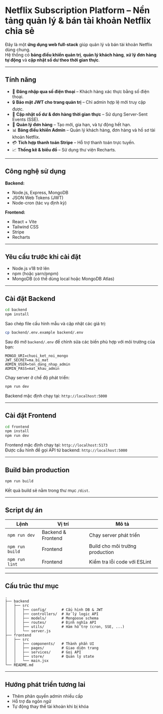 
# Netflix Subscription Platform – Nền tảng quản lý & bán tài khoản Netflix chia sẻ

Đây là một **ứng dụng web full-stack** giúp quản lý và bán tài khoản Netflix dùng chung.  
Hệ thống có **bảng điều khiển quản trị**, **quản lý khách hàng**, **xử lý đơn hàng tự động** và **cập nhật số dư theo thời gian thực**.

---

## **Tính năng**
- 📱 **Đăng nhập qua số điện thoại** – Khách hàng xác thực bằng số điện thoại.  
- 🔒 **Bảo mật JWT cho trang quản trị** – Chỉ admin hợp lệ mới truy cập được.  
- 🔄 **Cập nhật số dư & đơn hàng thời gian thực** – Sử dụng Server-Sent Events (SSE).  
- 🛒 **Quản lý đơn hàng** – Tạo mới, gia hạn, và tự động hết hạn.  
- 📊 **Bảng điều khiển Admin** – Quản lý khách hàng, đơn hàng và hồ sơ tài khoản Netflix.  
- 💳 **Tích hợp thanh toán Stripe** – Hỗ trợ thanh toán trực tuyến.  
- 📈 **Thống kê & biểu đồ** – Sử dụng thư viện Recharts.

---

## **Công nghệ sử dụng**
**Backend:**
- Node.js, Express, MongoDB
- JSON Web Tokens (JWT)
- Node-cron (tác vụ định kỳ)

**Frontend:**
- React + Vite
- Tailwind CSS
- Stripe
- Recharts

---

## **Yêu cầu trước khi cài đặt**
- Node.js v18 trở lên
- npm (hoặc yarn/pnpm)
- MongoDB (có thể dùng local hoặc MongoDB Atlas)

---

## **Cài đặt Backend**
```bash
cd backend
npm install
```
Sao chép file cấu hình mẫu và cập nhật các giá trị:
```bash
cp backend/.env.example backend/.env
```
Sau đó mở `backend/.env` để chỉnh sửa các biến phù hợp với môi trường của bạn:
```env
MONGO_URI=chuoi_ket_noi_mongo
JWT_SECRET=ma_bi_mat
ADMIN_USER=ten_dang_nhap_admin
ADMIN_PASS=mat_khau_admin
```
Chạy server ở chế độ phát triển:
```bash
npm run dev
```
Backend mặc định chạy tại: `http://localhost:5000`

---

## **Cài đặt Frontend**
```bash
cd frontend
npm install
npm run dev
```
Frontend mặc định chạy tại: `http://localhost:5173`  
Được cấu hình để gọi API từ backend: `http://localhost:5000`

---

## **Build bản production**
```bash
npm run build
```
Kết quả build sẽ nằm trong thư mục `/dist`.

---

## **Script dự án**
| Lệnh | Vị trí | Mô tả |
|------|--------|-------|
| `npm run dev` | Backend & Frontend | Chạy server phát triển |
| `npm run build` | Frontend | Build cho môi trường production |
| `npm run lint` | Frontend | Kiểm tra lỗi code với ESLint |

---

## **Cấu trúc thư mục**
```
.
├── backend
│   ├── src
│   │   ├── config/       # Cấu hình DB & JWT
│   │   ├── controllers/  # Xử lý logic API
│   │   ├── models/       # Mongoose schema
│   │   ├── routes/       # Định nghĩa API
│   │   ├── utils/        # Hàm hỗ trợ (cron, SSE, ...)
│   │   └── server.js
├── frontend
│   ├── src
│   │   ├── components/   # Thành phần UI
│   │   ├── pages/        # Giao diện trang
│   │   ├── services/     # Gọi API
│   │   ├── store/        # Quản lý state
│   │   └── main.jsx
└── README.md
```

---

## **Hướng phát triển tương lai**
- Thêm phân quyền admin nhiều cấp  
- Hỗ trợ đa ngôn ngữ  
- Tự động thay thế tài khoản khi bị khóa  
